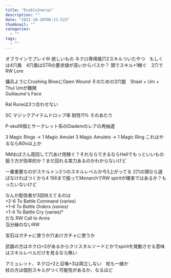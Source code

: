 ```yaml
---
title: "Diablo2nerai"
description: ""
date: "2021-10-20T06:11:52Z"
thumbnail: ""
categories:
  - ""
tags:
  - ""
---
```

オフラインでプレイ中
欲しいもの
ネクロ専用盾穴2スキルついたやつ　もしくは4穴盾　4穴盾はSTRの要求値が高いからパスか？
頭でスキル+1稼ぐ　2穴でRW Lore

傭兵ようにCrushing BlowにOpen Wound そのための3穴鎧　Shael + Um + Thul Umが難関<br>
Guillaume's Face

Ral Runeは3つ合わせない

SC マジックアイテムドロップ率
耐性11% そのあたり

P-skull6個とサークレット系のDiademのレアの再抽選

3 Magic Rings → 1 Magic Amulet
3 Magic Amulets → 1 Magic Ring
これはやるなら80lv以上か

NMおばさん周回して穴あけ用稼ぐ？それならできるならHellでもっといいもの狙う方が効率的か？まだ回れる実力あるのかわからないけど

一番重要なのがスケルトン2つのスキルレベルか今3上がってる
2穴の頭なら選ばなければつくから4
156まで振ってMonarchでRW spiritが確実ではあるか？もったいないけど

なんか配信者が3回吠えてるのは<br>
+2-6 To Battle Command (varies)*<br>
+1-6 To Battle Orders (varies)*<br>
+1-4 To Battle Cry (varies)*<br>
だな.RW Call to Arms<br>
当分縁のないRW

宝石はガチャに使うか穴あけガチャに使うか

武器の方はネクロ+2があるからクリスタルソードとかでspiritを発動させる意味はスキルレベルだけを見るなら無い

アミュレット、ネクロ+2と召喚+3は両立しない　杖も一緒か<br>
杖の方は個別スキルがつく可能性があるか、なるほど
